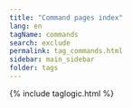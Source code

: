 ```yaml
---
title: "Command pages index"
lang: en
tagName: commands
search: exclude
permalink: tag_commands.html
sidebar: main_sidebar
folder: tags
---
```

{% include taglogic.html %}

